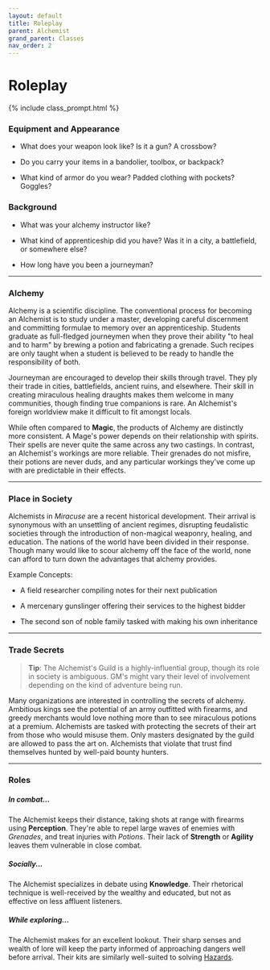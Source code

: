 ```yaml
---
layout: default
title: Roleplay
parent: Alchemist
grand_parent: Classes
nav_order: 2
---
```


# Roleplay

{% include class_prompt.html %}

### Equipment and Appearance

- What does your weapon look like? Is it a gun? A crossbow?

- Do you carry your items in a bandolier, toolbox, or backpack?

- What kind of armor do you wear? Padded clothing with pockets? Goggles?

### Background

- What was your alchemy instructor like?

- What kind of apprenticeship did you have? Was it in a city, a battlefield, or somewhere else?

- How long have you been a journeyman?

---

### Alchemy

Alchemy is a scientific discipline. The conventional process for becoming an Alchemist is to study under a master, developing careful discernment and committing formulae to memory over an apprenticeship. Students graduate as full-fledged journeymen when they prove their ability "to heal and to harm" by brewing a potion and fabricating a grenade. Such recipes are only taught when a student is believed to be ready to handle the responsibility of both.

Journeyman are encouraged to develop their skills through travel. They ply their trade in cities, battlefields, ancient ruins, and elsewhere. Their skill in creating miraculous healing draughts makes them welcome in many communities, though finding true companions is rare. An Alchemist's foreign worldview make it difficult to fit amongst locals.

While often compared to **<span style="color: {{ site.mage_color }}">Magic</span>**, the products of Alchemy are distinctly more consistent. A Mage's power depends on their relationship with spirits. Their spells are never quite the same across any two castings. In contrast, an Alchemist's workings are more reliable. Their grenades do not misfire, their potions are never duds, and any particular workings they've come up with are predictable in their effects.

---

### Place in Society

Alchemists in _Miracuse_ are a recent historical development. Their arrival is synonymous with an unsettling of ancient regimes, disrupting feudalistic societies through the introduction of non-magical weaponry, healing, and education. The nations of the world have been divided in their response. Though many would like to scour alchemy off the face of the world, none can afford to turn down the advantages that alchemy provides.

Example Concepts:

- A field researcher compiling notes for their next publication

- A mercenary gunslinger offering their services to the highest bidder

- The second son of noble family tasked with making his own inheritance

---

### Trade Secrets

> **Tip**: The Alchemist's Guild is a highly-influential group, though its role in society is ambiguous. GM's might vary their level of involvement depending on the kind of adventure being run.

Many organizations are interested in controlling the secrets of alchemy. Ambitious kings see the potential of an army outfitted with firearms, and greedy merchants would love nothing more than to see miraculous potions at a premium. Alchemists are tasked with protecting the secrets of their art from those who would misuse them. Only masters designated by the guild are allowed to pass the art on. Alchemists that violate that trust find themselves hunted by well-paid bounty hunters.

---

### Roles

##### In combat...

The Alchemist keeps their distance, taking shots at range with firearms using **<span style="color: {{ site.alchemist_color }}">Perception</span>**. They're able to repel large waves of enemies with _Grenades_, and treat injuries with _Potions_. Their lack of **<span style="color: {{ site.soldier_color }}">Strength</span>** or **<span style="color: {{ site.scoundrel_color }}">Agility</span>** leaves them vulnerable in close combat.

##### Socially...

The Alchemist specializes in debate using **<span style="color: {{ site.alchemist_color }}">Knowledge</span>**. Their rhetorical technique is well-received by the wealthy and educated, but not as effective on less affluent listeners. 

##### While exploring...

The Alchemist makes for an excellent lookout. Their sharp senses and wealth of lore will keep the party informed of approaching dangers well before arrival. Their kits are similarly well-suited to solving [Hazards](../../adventuring/exploration/index.html#hazards).

